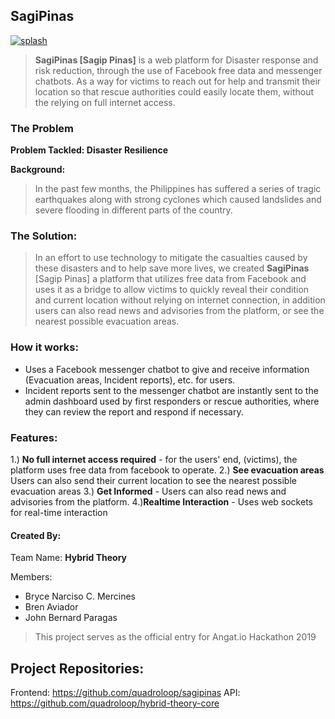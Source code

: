 
## SagiPinas
[![splash](https://quadroloop.github.io/bobaux/sagip.png)]()

> __SagiPinas [Sagip Pinas]__ is a web platform for Disaster response and risk reduction, through the use of Facebook free data and messenger chatbots. As a way for victims to reach out for help and transmit their location so that rescue authorities could easily locate them, without the relying on full internet access.

### The Problem
__Problem Tackled: Disaster Resilience__

__Background:__
> In the past few months, the Philippines has suffered a series of tragic earthquakes along with strong cyclones which caused landslides and severe flooding in different parts of the country.

### The Solution:

> In an effort to use technology to mitigate the casualties caused by these disasters and to help save more lives, we created __SagiPinas__ [Sagip Pinas] a platform that utilizes free data from Facebook and uses it as a bridge to allow victims to quickly reveal their condition and current location without relying on internet connection, in addition users can also read news and advisories from the platform, or see the nearest possible evacuation areas.

### How it works:
 - Uses a Facebook messenger chatbot to give and receive information (Evacuation areas, Incident reports), etc. for users.
 - Incident reports sent to the messenger chatbot are instantly sent to the admin dashboard used by first responders or rescue authorities, where they can review the report and respond if necessary.

### Features:
1.) __No full internet access required__ - for the users' end, (victims), the platform uses free data from facebook to operate.
2.) __See evacuation areas__ Users can also send their current location to see the nearest possible evacuation areas
3.) __Get Informed__ - Users can also read news and advisories from the platform.
4.)__Realtime Interaction__ - Uses web sockets for real-time interaction

#### Created By:
Team Name: __Hybrid Theory__

Members:
 - Bryce Narciso C. Mercines
 - Bren Aviador
 - John Bernard Paragas

> This project serves as the official entry for Angat.io Hackathon 2019

## Project Repositories:
Frontend: https://github.com/quadroloop/sagipinas
API: https://github.com/quadroloop/hybrid-theory-core
